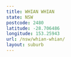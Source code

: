 ```yaml
---
title: WHIAN WHIAN
state: NSW
postcode: 2480
latitude: -28.706486
longitude: 153.25943
url: /nsw/whian-whian/
layout: suburb
---
```

